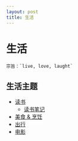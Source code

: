 ```yaml
---
layout: post
title: 生活
---
```



# 生活

```
宗旨：`live, love, laught`
```

## 生活主题

* [读书](book.md)
	- [读书笔记](reading/README.md)
* [美食 & 烹饪](food_cook.md)
* [出行](trip.md)
* [电影](movie.md)
